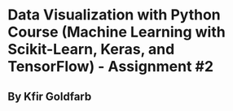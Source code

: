 # Data Visualization with Python Course (Machine Learning with Scikit-Learn, Keras, and TensorFlow) - Assignment #2
## By Kfir Goldfarb